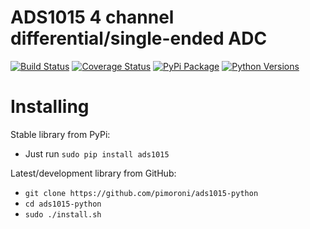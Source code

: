 # ADS1015 4 channel differential/single-ended ADC

[![Build Status](https://travis-ci.com/pimoroni/ads1015-python.svg?branch=master)](https://travis-ci.com/pimoroni/ads1015-python)
[![Coverage Status](https://coveralls.io/repos/github/pimoroni/ads1015-python/badge.svg?branch=master)](https://coveralls.io/github/pimoroni/ads1015-python?branch=master)
[![PyPi Package](https://img.shields.io/pypi/v/ads1015.svg)](https://pypi.python.org/pypi/ads1015)
[![Python Versions](https://img.shields.io/pypi/pyversions/ads1015.svg)](https://pypi.python.org/pypi/ads1015)

# Installing

Stable library from PyPi:

* Just run `sudo pip install ads1015`

Latest/development library from GitHub:

* `git clone https://github.com/pimoroni/ads1015-python`
* `cd ads1015-python`
* `sudo ./install.sh`

